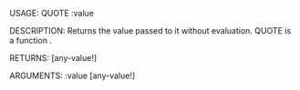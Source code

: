 USAGE:
     QUOTE :value 

DESCRIPTION:
     Returns the value passed to it without evaluation.
     QUOTE is a function .

RETURNS: [any-value!]

ARGUMENTS:
    :value [any-value!]
